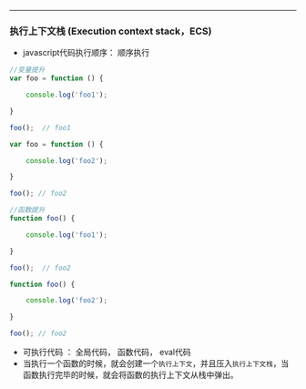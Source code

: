 **** 
### 执行上下文栈 (Execution context stack，ECS)
 * javascript代码执行顺序： 顺序执行
```javascript 
//变量提升
var foo = function () {

    console.log('foo1');

}

foo();  // foo1

var foo = function () {

    console.log('foo2');

}

foo(); // foo2
```
```javascript 
//函数提升
function foo() {

    console.log('foo1');

}

foo();  // foo2

function foo() {

    console.log('foo2');

}

foo(); // foo2
```
 * 可执行代码 ： 全局代码， 函数代码， eval代码
 * 当执行一个函数的时候，就会创建一个`执行上下文`，并且压入`执行上下文栈`，当函数执行完毕的时候，就会将函数的执行上下文从栈中弹出。
